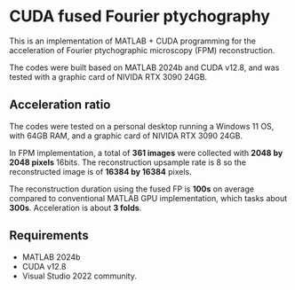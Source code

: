 # CUDA fused Fourier ptychography

This is an implementation of MATLAB + CUDA programming for the acceleration of Fourier ptychographic microscopy (FPM) reconstruction.

The codes were built based on MATLAB 2024b and CUDA v12.8, and was tested with a graphic card of NIVIDA RTX 3090 24GB.

## Acceleration ratio

The codes were tested on a personal desktop running a Windows 11 OS, with 64GB RAM, and a graphic card of NIVIDA RTX 3090 24GB. 

In FPM implementation, a total of **361 images** were collected with **2048 by 2048 pixels** 16bits. The reconstruction upsample rate is 8 so the reconstructed image is of **16384 by 16384** pixels. 

The reconstruction duration using the fused FP is **100s** on average compared to conventional MATLAB GPU implementation, which tasks about **300s**. Acceleration is about **3 folds**.

## Requirements

* MATLAB 2024b
* CUDA v12.8
* Visual Studio 2022 community.
